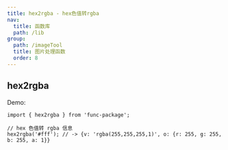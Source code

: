 ```yaml
---
title: hex2rgba - hex色值转rgba
nav:
  title: 函数库
  path: /lib
group:
  path: /imageTool
  title: 图片处理函数
  order: 8
---
```


## hex2rgba

Demo:

```tsx | pure
import { hex2rgba } from 'func-package';

// hex 色值转 rgba 信息
hex2rgba('#fff'); // -> {v: 'rgba(255,255,255,1)', o: {r: 255, g: 255, b: 255, a: 1}}
```
